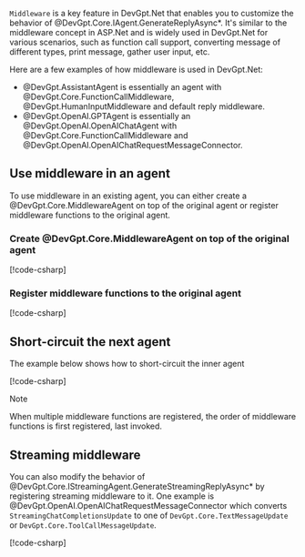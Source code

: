 `Middleware` is a key feature in DevGpt.Net that enables you to customize the behavior of @DevGpt.Core.IAgent.GenerateReplyAsync*. It's similar to the middleware concept in ASP.Net and is widely used in DevGpt.Net for various scenarios, such as function call support, converting message of different types, print message, gather user input, etc.

Here are a few examples of how middleware is used in DevGpt.Net:
- @DevGpt.AssistantAgent is essentially an agent with @DevGpt.Core.FunctionCallMiddleware, @DevGpt.HumanInputMiddleware and default reply middleware.
- @DevGpt.OpenAI.GPTAgent is essentially an @DevGpt.OpenAI.OpenAIChatAgent with @DevGpt.Core.FunctionCallMiddleware and @DevGpt.OpenAI.OpenAIChatRequestMessageConnector.

## Use middleware in an agent
To use middleware in an existing agent, you can either create a @DevGpt.Core.MiddlewareAgent on top of the original agent or register middleware functions to the original agent.

### Create @DevGpt.Core.MiddlewareAgent on top of the original agent
[!code-csharp[](../../sample/DevGpt.BasicSamples/CodeSnippet/MiddlewareAgentCodeSnippet.cs?name=create_middleware_agent_with_original_agent)]

### Register middleware functions to the original agent
[!code-csharp[](../../sample/DevGpt.BasicSamples/CodeSnippet/MiddlewareAgentCodeSnippet.cs?name=register_middleware_agent)]

## Short-circuit the next agent
The example below shows how to short-circuit the inner agent

[!code-csharp[](../../sample/DevGpt.BasicSamples/CodeSnippet/MiddlewareAgentCodeSnippet.cs?name=short_circuit_middleware_agent)]

> [!Note]
> When multiple middleware functions are registered, the order of middleware functions is first registered, last invoked.

## Streaming middleware
You can also modify the behavior of @DevGpt.Core.IStreamingAgent.GenerateStreamingReplyAsync* by registering streaming middleware to it. One example is @DevGpt.OpenAI.OpenAIChatRequestMessageConnector which converts `StreamingChatCompletionsUpdate` to one of `DevGpt.Core.TextMessageUpdate` or `DevGpt.Core.ToolCallMessageUpdate`.

[!code-csharp[](../../sample/DevGpt.BasicSamples/CodeSnippet/MiddlewareAgentCodeSnippet.cs?name=register_streaming_middleware)]